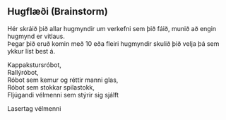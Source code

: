 ## Hugflæði (Brainstorm)
Hér skráið þið allar hugmyndir um verkefni sem þið fáið, munið að engin hugmynd er vitlaus.  
Þegar þið eruð komin með 10 eða fleiri hugmyndir skulið þið velja þá sem ykkur líst best á. 

Kappakstursróbot, \
Rallýróbot, \
Róbot sem kemur og réttir manni glas, \
Róbot sem stokkar spilastokk, \
Fljúgandi vélmenni sem stýrir sig sjálft

Lasertag vélmenni

